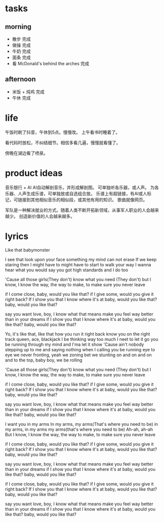 # tasks
## morning
* 散步 完成
* 做操 完成
* 牛奶 完成
* 面条 完成
* 看 McDonald's behind the arches 完成

## afternoon
* 米饭 + 炖鸡 完成
* 午休 完成

# life
午饭时刷了抖音，午休到5点。慢慢改。
上午看书时睡着了。

看代码时放松，不纠结细节。相信多看几遍，慢慢就看懂了。

傍晚在湖边看了喷泉。

# product ideas
音乐银行 + AI
AI自动解剖音乐，并形成解剖图。
可单独听各乐器，或人声。
为各乐器、人声生成乐谱，可单独放或自选组合放。
乐谱上有超链接，有AI或人标记，可链接到其他相似音乐的相似段，或其他有用的知识。
歌曲就像网页。

军队是一种解决就业的方式。随着人类不断开拓新领域，从事军人职业的人会越来越少。
创造新价值的人会越来越多。

# lyrics
Like that
  babymonster

I see that look upon your face
something my mind can not erase
If we keep staring then I might have to
might have to start to walk your way
I wanna hear what you would say
you got high standards and I do too

'Cause all those girls(They don't)
know what you need (They don't)
but I know, I know the way, the way
to make, to make sure you never leave

if I come close, baby, would you like that?
if I give some, would you give it right back?
If I show you that I know where it's at
baby, would you like that?
baby, would you like that?

say you want love, boy, I know what that means
make you feel way better than in your dreams
if I show you that I know where it's at
baby, would you like that?
baby, would you like that?

Yo, it's like that, like that
how you run it right back
know you on the right track
queen, ace, blackjack
I be thinking way too much
I neet to let it go
you be running through my mind
and I'ma let it show
'Cause ain't nobody stepping up to me
and saying nothing when I calling you
be running eye to eye we never fronting, yeah
we zoning bet we stunting on and on and on and
to the top, baby boy, we be rolling

'Cause all those girls(They don't)
know what you need (They don't)
but I know, I know the way, the way
to make, to make sure you never leave

if I come close, baby, would you like that?
if I give some, would you give it right back?
If I show you that I know where it's at
baby, would you like that?
baby, would you like that?

say you want love, boy, I know what that means
make you feel way better than in your dreams
if I show you that I know where it's at
baby, would you like that?
baby, would you like that?

I want you in my arms
In my arms, my arms(That's where you need to be)
in my arms, in my arms
my arms(that's where you need to be)
Ah-ah, ah-ah
But I know, I know the way, the way
to make, to make sure you never leave

if I come close, baby, would you like that?
if I give some, would you give it right back?
If I show you that I know where it's at
baby, would you like that?
baby, would you like that?

say you want love, boy, I know what that means
make you feel way better than in your dreams
if I show you that I know where it's at
baby, would you like that?
baby, would you like that?

if I come close, baby, would you like that?
if I give some, would you give it right back?
If I show you that I know where it's at
baby, would you like that?
baby, would you like that?

say you want love, boy, I know what that means
make you feel way better than in your dreams
if I show you that I know where it's at
baby, would you like that?
baby, would you like that?
